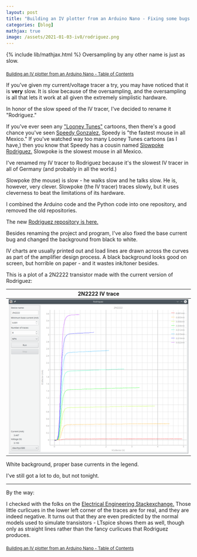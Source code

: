 ```yaml
---
layout: post
title: "Building an IV plotter from an Arduino Nano - Fixing some bugs and changing names"
categories: [blog]
mathjax: true
image: /assets/2021-01-03-iv8/rodriguez.png
---
```

{% include lib/mathjax.html %}
Oversampling by any other name is just as slow. 

<sub>[Building an IV plotter from an Arduino Nano - Table of Contents](iv-1-toc)</sub>

If you've given my current/voltage tracer a try, you may have noticed that it is **very** slow.  It is slow because of the oversampling, and the oversampling is all that lets it work at all given the extremely simplistic hardware.

In honor of the slow speed of the IV tracer, I've decided to rename it "Rodriguez."

If you've ever seen any ["Looney Tunes"](https://en.wikipedia.org/wiki/Looney_Tunes) cartoons, then there's a good chance you've seen [Speedy Gonzalez.](https://en.wikipedia.org/wiki/Speedy_Gonzales)  Speedy is "the fastest mouse in all Mexico."  If you've watched way too many Looney Tunes cartoons (as I have,) then you know that Speedy has a cousin named [Slowpoke Rodriguez.](https://en.wikipedia.org/wiki/Slowpoke_Rodriguez)  Slowpoke is the slowest mouse in all Mexico.

I've renamed my IV tracer to Rodriguez because it's the slowest IV tracer in all of Germany (and probably in all the world.)

Slowpoke (the mouse) is slow - he walks slow and he talks slow.  He is, however, very clever.  Slowpoke (the IV tracer) traces slowly, but it uses cleverness to beat the limitations of its hardware.

I combined the Arduino code and the Python code into one repository, and removed the old repositories.

The new [Rodriguez repository is here.](https://github.com/JosephEoff/Rodriguez)

Besides renaming the project and program, I've also fixed the base current bug and changed the background from black to white.

IV charts are usually printed out and load lines are drawn across the curves as part of the amplifier design process.  A black background looks good on screen, but horrible on paper - and it wastes ink/toner besides.

This is a plot of a 2N2222 transistor made with the current version of Rodriguez:

|2N2222 IV trace|
|---------------|
|![2N2222 IV trace](/assets/2021-01-03-iv8/rodriguez.png)|

White background, proper base currents in the legend.

I've still got a lot to do, but not tonight.

-----

By the way:

I checked with the folks on the [Electrical Engineering Stackexchange.](https://electronics.stackexchange.com/) Those little curlicues in the lower left corner of the traces are for real, and they are indeed negative.  It turns out that they are even predicted by the normal models used to simulate transistors - LTspice shows them as well, though only as straight lines rather than the fancy curlicues that Rodriguez produces.


<sub>[Building an IV plotter from an Arduino Nano - Table of Contents](iv-1-toc)</sub>
